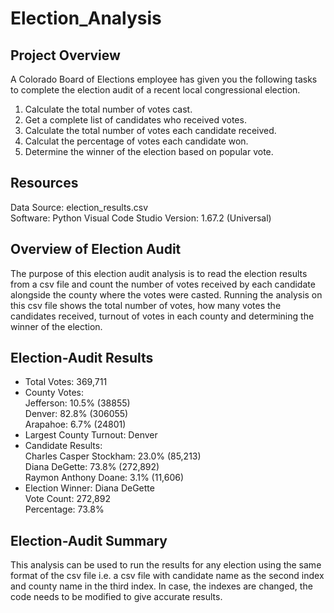 # Election_Analysis

## Project Overview
A Colorado Board of Elections employee has given you the following tasks to complete the election audit of a recent local congressional election. 

1. Calculate the total number of votes cast. 
2. Get a complete list of candidates who received votes. 
3. Calculate the total number of votes each candidate received. 
4. Calculat the percentage of votes each candidate won. 
5. Determine the winner of the election based on popular vote. 

## Resources
Data Source: election_results.csv                
Software: Python Visual Code Studio Version: 1.67.2 (Universal)

## Overview of Election Audit
The purpose of this election audit analysis is to read the election results from a csv file and count the number of votes received by each candidate alongside the county where the votes were casted. Running the analysis on this csv file shows the total number of votes, how many votes the candidates received, turnout of votes in each county and determining the winner of the election. 

## Election-Audit Results

- Total Votes: 369,711
- County Votes:                     
Jefferson: 10.5% (38855)              
Denver: 82.8% (306055)                
Arapahoe: 6.7% (24801)              
- Largest County Turnout: Denver
- Candidate Results:                       
  Charles Casper Stockham: 23.0% (85,213)             
  Diana DeGette: 73.8% (272,892)              
  Raymon Anthony Doane: 3.1% (11,606)             
- Election Winner: Diana DeGette              
  Vote Count: 272,892                 
  Percentage: 73.8%

## Election-Audit Summary
This analysis can be used to run the results for any election using the same format of the csv file i.e. a csv file with candidate name as the second index and county name in the third index. In case, the indexes are changed, the code needs to be modified to give accurate results. 
